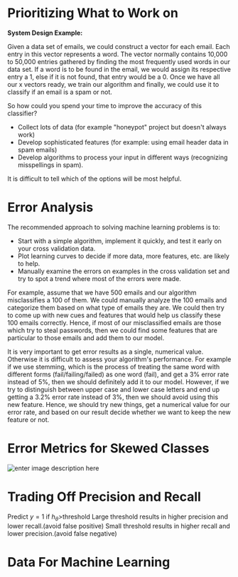 # Prioritizing What to Work on
**System Design Example:**

Given a data set of emails, we could construct a vector for each email. Each entry in this vector represents a word. The vector normally contains 10,000 to 50,000 entries gathered by finding the most frequently used words in our data set. If a word is to be found in the email, we would assign its respective entry a 1, else if it is not found, that entry would be a 0. Once we have all our x vectors ready, we train our algorithm and finally, we could use it to classify if an email is a spam or not.

So how could you spend your time to improve the accuracy of this classifier?

-   Collect lots of data (for example "honeypot" project but doesn't always work)
-   Develop sophisticated features (for example: using email header data in spam emails)
-   Develop algorithms to process your input in different ways (recognizing misspellings in spam).

It is difficult to tell which of the options will be most helpful.
# Error Analysis
The recommended approach to solving machine learning problems is to:

-   Start with a simple algorithm, implement it quickly, and test it early on your cross validation data.
-   Plot learning curves to decide if more data, more features, etc. are likely to help.
-   Manually examine the errors on examples in the cross validation set and try to spot a trend where most of the errors were made.

For example, assume that we have 500 emails and our algorithm misclassifies a 100 of them. We could manually analyze the 100 emails and categorize them based on what type of emails they are. We could then try to come up with new cues and features that would help us classify these 100 emails correctly. Hence, if most of our misclassified emails are those which try to steal passwords, then we could find some features that are particular to those emails and add them to our model.

It is very important to get error results as a single, numerical value. Otherwise it is difficult to assess your algorithm's performance. For example if we use stemming, which is the process of treating the same word with different forms (fail/failing/failed) as one word (fail), and get a 3% error rate instead of 5%, then we should definitely add it to our model. However, if we try to distinguish between upper case and lower case letters and end up getting a 3.2% error rate instead of 3%, then we should avoid using this new feature. Hence, we should try new things, get a numerical value for our error rate, and based on our result decide whether we want to keep the new feature or not.

# Error Metrics for Skewed Classes
![enter image description here](https://lh3.googleusercontent.com/QbtUHIhRYwpOcDKlndW2Q_r35p1pno3SECvVPqOPVCBwQvtxESuTuVVVTyQf1l10-XrwiGJlLHQ)

# Trading Off Precision and Recall
Predict $y=1$ if $h_\theta>$threshold 
Large threshold results in higher precision and lower recall.(avoid false positive)
Small threshold results in higher recall and lower precision.(avoid false negative)
# Data For Machine Learning
<!--stackedit_data:
eyJoaXN0b3J5IjpbLTE1Mjg3MzMzNzFdfQ==
-->